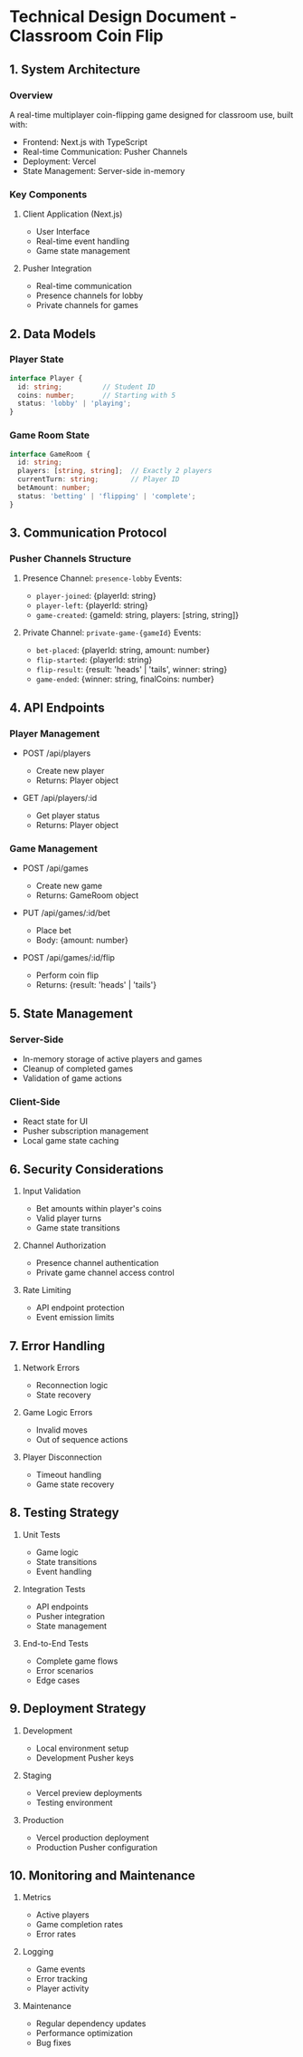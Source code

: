 # Technical Design Document - Classroom Coin Flip

## 1. System Architecture

### Overview
A real-time multiplayer coin-flipping game designed for classroom use, built with:
- Frontend: Next.js with TypeScript
- Real-time Communication: Pusher Channels
- Deployment: Vercel
- State Management: Server-side in-memory

### Key Components
1. Client Application (Next.js)
   - User Interface
   - Real-time event handling
   - Game state management

2. Pusher Integration
   - Real-time communication
   - Presence channels for lobby
   - Private channels for games

## 2. Data Models

### Player State
```typescript
interface Player {
  id: string;          // Student ID
  coins: number;       // Starting with 5
  status: 'lobby' | 'playing';
}
```

### Game Room State
```typescript
interface GameRoom {
  id: string;
  players: [string, string];  // Exactly 2 players
  currentTurn: string;        // Player ID
  betAmount: number;
  status: 'betting' | 'flipping' | 'complete';
}
```

## 3. Communication Protocol

### Pusher Channels Structure

1. Presence Channel: `presence-lobby`
   Events:
   - `player-joined`: {playerId: string}
   - `player-left`: {playerId: string}
   - `game-created`: {gameId: string, players: [string, string]}

2. Private Channel: `private-game-{gameId}`
   Events:
   - `bet-placed`: {playerId: string, amount: number}
   - `flip-started`: {playerId: string}
   - `flip-result`: {result: 'heads' | 'tails', winner: string}
   - `game-ended`: {winner: string, finalCoins: number}

## 4. API Endpoints

### Player Management
- POST /api/players
  - Create new player
  - Returns: Player object

- GET /api/players/:id
  - Get player status
  - Returns: Player object

### Game Management
- POST /api/games
  - Create new game
  - Returns: GameRoom object

- PUT /api/games/:id/bet
  - Place bet
  - Body: {amount: number}

- POST /api/games/:id/flip
  - Perform coin flip
  - Returns: {result: 'heads' | 'tails'}

## 5. State Management

### Server-Side
- In-memory storage of active players and games
- Cleanup of completed games
- Validation of game actions

### Client-Side
- React state for UI
- Pusher subscription management
- Local game state caching

## 6. Security Considerations

1. Input Validation
   - Bet amounts within player's coins
   - Valid player turns
   - Game state transitions

2. Channel Authorization
   - Presence channel authentication
   - Private game channel access control

3. Rate Limiting
   - API endpoint protection
   - Event emission limits

## 7. Error Handling

1. Network Errors
   - Reconnection logic
   - State recovery

2. Game Logic Errors
   - Invalid moves
   - Out of sequence actions

3. Player Disconnection
   - Timeout handling
   - Game state recovery

## 8. Testing Strategy

1. Unit Tests
   - Game logic
   - State transitions
   - Event handling

2. Integration Tests
   - API endpoints
   - Pusher integration
   - State management

3. End-to-End Tests
   - Complete game flows
   - Error scenarios
   - Edge cases

## 9. Deployment Strategy

1. Development
   - Local environment setup
   - Development Pusher keys

2. Staging
   - Vercel preview deployments
   - Testing environment

3. Production
   - Vercel production deployment
   - Production Pusher configuration

## 10. Monitoring and Maintenance

1. Metrics
   - Active players
   - Game completion rates
   - Error rates

2. Logging
   - Game events
   - Error tracking
   - Player activity

3. Maintenance
   - Regular dependency updates
   - Performance optimization
   - Bug fixes
